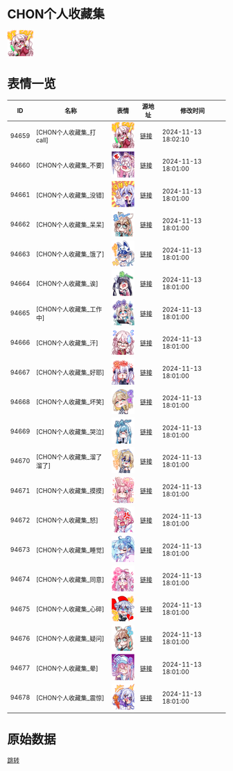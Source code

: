 # CHON个人收藏集

<img src="./cover.png" height="60" alt="cover" />

# 表情一览

|ID|名称|表情|源地址|修改时间|
|----|----|----|----|----|
|94659|[CHON个人收藏集_打call]|<img src="./pic/094659_%5BCHON个人收藏集_打call%5D.png" height="60" alt="打call"/>|[链接](https://i0.hdslb.com/bfs/garb/8826e6c2f5ac5983cda0a470270ce712a1c101a4.png)|2024-11-13 18:02:10|
|94660|[CHON个人收藏集_不要]|<img src="./pic/094660_%5BCHON个人收藏集_不要%5D.png" height="60" alt="不要"/>|[链接](https://i0.hdslb.com/bfs/garb/0f1dd21302dd93fa80f27f9e84c260d2ce9096c1.png)|2024-11-13 18:01:00|
|94661|[CHON个人收藏集_没错]|<img src="./pic/094661_%5BCHON个人收藏集_没错%5D.png" height="60" alt="没错"/>|[链接](https://i0.hdslb.com/bfs/garb/b8a78caae72cdb80126e5d25e2935f07f36521d5.png)|2024-11-13 18:01:00|
|94662|[CHON个人收藏集_呆呆]|<img src="./pic/094662_%5BCHON个人收藏集_呆呆%5D.png" height="60" alt="呆呆"/>|[链接](https://i0.hdslb.com/bfs/garb/4873b1d91fa0845da0966a81e05a6766a51dd8c1.png)|2024-11-13 18:01:00|
|94663|[CHON个人收藏集_饿了]|<img src="./pic/094663_%5BCHON个人收藏集_饿了%5D.png" height="60" alt="饿了"/>|[链接](https://i0.hdslb.com/bfs/garb/3f5a1a3d51a26e88821e7e528228ec8fb7b6a806.png)|2024-11-13 18:01:00|
|94664|[CHON个人收藏集_诶]|<img src="./pic/094664_%5BCHON个人收藏集_诶%5D.png" height="60" alt="诶"/>|[链接](https://i0.hdslb.com/bfs/garb/8a2b455fcd05f151baaf124545f51b139f4ad70c.png)|2024-11-13 18:01:00|
|94665|[CHON个人收藏集_工作中]|<img src="./pic/094665_%5BCHON个人收藏集_工作中%5D.png" height="60" alt="工作中"/>|[链接](https://i0.hdslb.com/bfs/garb/1635a02a7eeae2d2ab0ed3d96d7d0e49594f2613.png)|2024-11-13 18:01:00|
|94666|[CHON个人收藏集_汗]|<img src="./pic/094666_%5BCHON个人收藏集_汗%5D.png" height="60" alt="汗"/>|[链接](https://i0.hdslb.com/bfs/garb/1eed0d4ab357a03e98af37a770e95289263a29b2.png)|2024-11-13 18:01:00|
|94667|[CHON个人收藏集_好耶]|<img src="./pic/094667_%5BCHON个人收藏集_好耶%5D.png" height="60" alt="好耶"/>|[链接](https://i0.hdslb.com/bfs/garb/c324a87044350825cb972799eb7707a189c2ff7e.png)|2024-11-13 18:01:00|
|94668|[CHON个人收藏集_坏笑]|<img src="./pic/094668_%5BCHON个人收藏集_坏笑%5D.png" height="60" alt="坏笑"/>|[链接](https://i0.hdslb.com/bfs/garb/7e4805af7bff9e5b995183657d796f0ef0db3d50.png)|2024-11-13 18:01:00|
|94669|[CHON个人收藏集_哭泣]|<img src="./pic/094669_%5BCHON个人收藏集_哭泣%5D.png" height="60" alt="哭泣"/>|[链接](https://i0.hdslb.com/bfs/garb/9a93c42038734071a49f10e3bd72a38b1c336143.png)|2024-11-13 18:01:00|
|94670|[CHON个人收藏集_溜了溜了]|<img src="./pic/094670_%5BCHON个人收藏集_溜了溜了%5D.png" height="60" alt="溜了溜了"/>|[链接](https://i0.hdslb.com/bfs/garb/5b739f920d156f03ecb6a993e54ad80c35c500b4.png)|2024-11-13 18:01:00|
|94671|[CHON个人收藏集_摸摸]|<img src="./pic/094671_%5BCHON个人收藏集_摸摸%5D.png" height="60" alt="摸摸"/>|[链接](https://i0.hdslb.com/bfs/garb/378b38007f07015b7377beaba85d559e64dc75f3.png)|2024-11-13 18:01:00|
|94672|[CHON个人收藏集_怒]|<img src="./pic/094672_%5BCHON个人收藏集_怒%5D.png" height="60" alt="怒"/>|[链接](https://i0.hdslb.com/bfs/garb/7aa72ed0a3f622f4460682924818f0980d70f2a0.png)|2024-11-13 18:01:00|
|94673|[CHON个人收藏集_睡觉]|<img src="./pic/094673_%5BCHON个人收藏集_睡觉%5D.png" height="60" alt="睡觉"/>|[链接](https://i0.hdslb.com/bfs/garb/98eb2503a5bc46b81a11e82a8a2c9f192375bc76.png)|2024-11-13 18:01:00|
|94674|[CHON个人收藏集_同意]|<img src="./pic/094674_%5BCHON个人收藏集_同意%5D.png" height="60" alt="同意"/>|[链接](https://i0.hdslb.com/bfs/garb/6e57b2d6770070015632b18533f7d3fa21c5b928.png)|2024-11-13 18:01:00|
|94675|[CHON个人收藏集_心碎]|<img src="./pic/094675_%5BCHON个人收藏集_心碎%5D.png" height="60" alt="心碎"/>|[链接](https://i0.hdslb.com/bfs/garb/9bcbe066dc0e753ac4445a39f290c96ce4760060.png)|2024-11-13 18:01:00|
|94676|[CHON个人收藏集_疑问]|<img src="./pic/094676_%5BCHON个人收藏集_疑问%5D.png" height="60" alt="疑问"/>|[链接](https://i0.hdslb.com/bfs/garb/7b8f9f8342f89e5818d6787b35cf81e2dda45527.png)|2024-11-13 18:01:00|
|94677|[CHON个人收藏集_晕]|<img src="./pic/094677_%5BCHON个人收藏集_晕%5D.png" height="60" alt="晕"/>|[链接](https://i0.hdslb.com/bfs/garb/23eb78bdf0fb7faaa8441dec5f8ad9482d51e121.png)|2024-11-13 18:01:00|
|94678|[CHON个人收藏集_震惊]|<img src="./pic/094678_%5BCHON个人收藏集_震惊%5D.png" height="60" alt="震惊"/>|[链接](https://i0.hdslb.com/bfs/garb/1a0e52ce62333d72d47122b87b95b6fec0f2d29b.png)|2024-11-13 18:01:00|

# 原始数据

[跳转](./raw.json)

